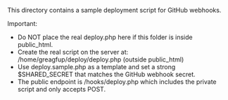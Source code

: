 This directory contains a sample deployment script for GitHub webhooks.

Important:
- Do NOT place the real deploy.php here if this folder is inside public_html.
- Create the real script on the server at: /home/greagfup/deploy/deploy.php (outside public_html)
- Use deploy.sample.php as a template and set a strong $SHARED_SECRET that matches the GitHub webhook secret.
- The public endpoint is /hooks/deploy.php which includes the private script and only accepts POST.
